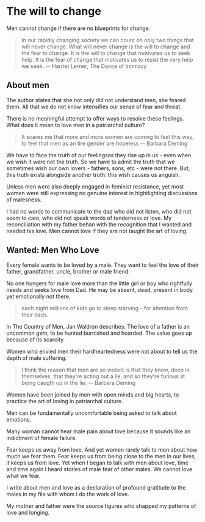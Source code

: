 # The will to change

Men cannot change if there are no blueprints for change.

> In our rapidly changing society we can count on only two things that will never change. What will never change is the will to change and the fear to change. It is the will to change that motivates us to seek help. It is the fear of change that motivates us to resist the very help we seek.
> -- Harriet Lerner, The Dance of Intimacy

## About men

The author states that she not only did not understand men, she feared them. All that we do not know intensifies our sense of fear and threat.

There is no meaningful attempt to offer ways to resolve these feelings. What does it mean to love men in a patriarchal culture?

> It scares me that more and more women are coming to feel this way, to feel that men as an tire gender are hopeless
> -- Barbara Deming

We have to face the truth of our feelingsas they rise up in us - even when we wish it were not the truth. 
So we have to admit the truth that we sometimes wish our own lovers - fathers, sons, etc - were not there.
But, this truth exists alongside another truth: this wish causes us anguish.

Unless men were also deeply engaged in feminist resistance, yet most women were still expressing no genuine interest in hightlighting discussions of malesness.

I had no words to communicate to the dad who did not listen, who did not seem to care, who did not speak words of tenderness or love. My reconciliation with my father behan with the recognition that I wanted and needed his love. Men cannot love if they are not taught the art of loving.

## Wanted: Men Who Love

Every female wants to be loved by a male. They want to feel the love of their father, grandfather, uncle, brother or male friend.

No one hungers for male love more than the little girl or boy who rightfully needs and seeks love from Dad.
He may be absent, dead, present in body yet emotionally not there.

> each night millions of kids go to sleep starving - for attention from their dads.

In The Country of Men, Jan Waldron describes: The love of a father is an uncommon gem, to be hunted burnished and hoarded. The value goes up because of its scarcity.

Women who envied men their hardheartedness were not about to tell us the depth of male suffering.

> I think the reason that men are so violent is that they know, deep in themselves, that they're acting out a lie, and so they're furious at being caugth up in the lie.
> -- Barbara Deming

Women have been joined by men with open minds and big hearts, to practice the art of loving in patriarchal culture.

Men can be fundamentally uncomfortable being asked to talk about emotions.

Many woman cannot hear male pain about love because it sounds like an indictment of female failure.

Fear keeps us away from love. And yet women rarely talk to men about how much we fear them. Fear keeps us from being close to the men in our lives, it keeps us from love. Yet when I began to talk with men about love, time and time again I heard stories of male fear of other males. We cannot love what we fear.

I write about men and love as a declaration of profound gratitude to the males in my file with whom I do the work of love.

My mother and father were the source figures who shapped my patterns of love and longing.







